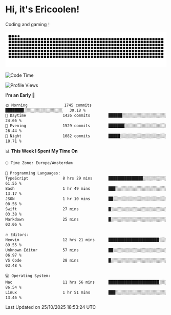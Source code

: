 # Hi, it's Ericoolen!
Coding and gaming！

<picture>
  <source media="(prefers-color-scheme: dark)" srcset="https://raw.githubusercontent.com/Eric-Song-Nop/Eric-Song-Nop/output/github-contribution-grid-snake-dark.svg">
  <source media="(prefers-color-scheme: light)" srcset="https://raw.githubusercontent.com/Eric-Song-Nop/Eric-Song-Nop/output/github-contribution-grid-snake.svg">
  <img alt="github contribution grid snake animation" src="https://raw.githubusercontent.com/Eric-Song-Nop/Eric-Song-Nop/output/github-contribution-grid-snake.svg">
</picture>

<!--START_SECTION:waka-->
![Code Time](http://img.shields.io/badge/Code%20Time-1%2C971%20hrs%2056%20mins-blue)

![Profile Views](http://img.shields.io/badge/Profile%20Views-1-blue)

**I'm an Early 🐤** 

```text
🌞 Morning                1745 commits        ████████░░░░░░░░░░░░░░░░░   30.18 % 
🌆 Daytime                1426 commits        ██████░░░░░░░░░░░░░░░░░░░   24.66 % 
🌃 Evening                1529 commits        ███████░░░░░░░░░░░░░░░░░░   26.44 % 
🌙 Night                  1082 commits        █████░░░░░░░░░░░░░░░░░░░░   18.71 % 
```


📊 **This Week I Spent My Time On** 

```text
🕑︎ Time Zone: Europe/Amsterdam

💬 Programming Languages: 
TypeScript               8 hrs 29 mins       ███████████████░░░░░░░░░░   61.55 % 
Bash                     1 hr 49 mins        ███░░░░░░░░░░░░░░░░░░░░░░   13.17 % 
JSON                     1 hr 10 mins        ██░░░░░░░░░░░░░░░░░░░░░░░   08.56 % 
Swift                    27 mins             █░░░░░░░░░░░░░░░░░░░░░░░░   03.38 % 
Markdown                 25 mins             █░░░░░░░░░░░░░░░░░░░░░░░░   03.06 % 

🔥 Editors: 
Neovim                   12 hrs 21 mins      ██████████████████████░░░   89.55 % 
Unknown Editor           57 mins             ██░░░░░░░░░░░░░░░░░░░░░░░   06.97 % 
VS Code                  28 mins             █░░░░░░░░░░░░░░░░░░░░░░░░   03.48 % 

💻 Operating System: 
Mac                      11 hrs 56 mins      ██████████████████████░░░   86.54 % 
Linux                    1 hr 51 mins        ███░░░░░░░░░░░░░░░░░░░░░░   13.46 % 
```


 Last Updated on 25/10/2025 18:53:24 UTC
<!--END_SECTION:waka-->

